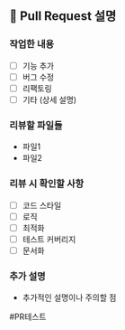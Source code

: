 ## :memo: Pull Request 설명

### 작업한 내용
- [ ] 기능 추가
- [ ] 버그 수정
- [ ] 리팩토링
- [ ] 기타 (상세 설명)

### 리뷰할 파일들
- 파일1
- 파일2

### 리뷰 시 확인할 사항
- [ ] 코드 스타일
- [ ] 로직
- [ ] 최적화
- [ ] 테스트 커버리지
- [ ] 문서화

### 추가 설명
- 추가적인 설명이나 주의할 점

#PR테스트
